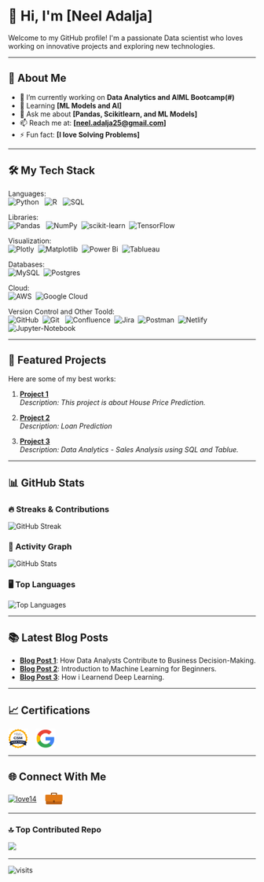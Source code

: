 # 👋 Hi, I'm [Neel Adalja]

Welcome to my GitHub profile! I'm a passionate Data scientist who loves working on innovative projects and exploring new technologies.

---

## 🌟 About Me
- 🔭 I’m currently working on **Data Analytics and AIML Bootcamp(#)**
- 🌱 Learning **[ML Models and AI]**
- 💬 Ask me about **[Pandas, Scikitlearn, and ML Models]**
- 📫 Reach me at: **[neel.adalja25@gmail.com]**
- ⚡ Fun fact: **[I love Solving Problems]**

---

## 🛠️ My Tech Stack
Languages:<br>
![Python](https://img.shields.io/badge/Python-3670A0?style=plastic&logo=python&logoColor=ffdd54) &nbsp;
![R](https://img.shields.io/badge/R-%23276DC3.svg?style=plastic&logo=r&logoColor=white) &nbsp;
![SQL](https://img.shields.io/badge/SQL-%23276DC3.svg?style=plastic&logo=SQL&logoColor=white) &nbsp;

Libraries:<br> 
![Pandas](https://img.shields.io/badge/Pandas-%23150458.svg?style=plastic&logo=pandas&logoColor=white) &nbsp;
![NumPy](https://img.shields.io/badge/Numpy-%23013243.svg?style=plastic&logo=numpy&logoColor=white)&nbsp;
![scikit-learn](https://img.shields.io/badge/Scikit--learn-%23F7931E.svg?style=plastic&logo=scikit-learn&logoColor=white)&nbsp;
![TensorFlow](https://img.shields.io/badge/TensorFlow-%23FF6F00.svg?style=plastic&logo=TensorFlow&logoColor=white) &nbsp;

Visualization:<br>
![Plotly](https://img.shields.io/badge/Plotly-%233F4F75.svg?style=plastic&logo=plotly&logoColor=white)&nbsp;
![Matplotlib](https://img.shields.io/badge/Matplotlib-%23ffffff.svg?style=plastic&logo=Matplotlib&logoColor=black)&nbsp;
![Power Bi](https://img.shields.io/badge/Power-BI-F2C811?style=plastic&logo=powerbi&logoColor=black)&nbsp;
![Tablueau](https://img.shields.io/badge/Tablueau-F2C811?style=plastic&logo=tablueau&logoColor=white)&nbsp;

Databases:<br>
![MySQL](https://img.shields.io/badge/mysql-4479A1.svg?style=plastic&logo=mysql&logoColor=white)&nbsp;
![Postgres](https://img.shields.io/badge/postgres-%23316192.svg?style=plastic&logo=postgresql&logoColor=white) &nbsp;

Cloud:<br>
![AWS](https://img.shields.io/badge/AWS-%23FF9900.svg?style=plastic&logo=amazon-aws&logoColor=white)&nbsp;
![Google Cloud](https://img.shields.io/badge/GoogleCloud-%234285F4.svg?style=plastic&logo=google-cloud&logoColor=white)&nbsp; 


Version Control and Other Toold:<br>
![GitHub](https://img.shields.io/badge/github-%23121011.svg?style=plastic&logo=github&logoColor=white)&nbsp;
![Git](https://img.shields.io/badge/git-%23F05033.svg?style=plastic&logo=git&logoColor=white) &nbsp;
![Confluence](https://img.shields.io/badge/confluence-%23172BF4.svg?style=plastic&logo=confluence&logoColor=white)&nbsp;
![Jira](https://img.shields.io/badge/jira-%230A0FFF.svg?style=plastic&logo=jira&logoColor=white)&nbsp;
![Postman](https://img.shields.io/badge/Postman-FF6C37?style=plastic&logo=postman&logoColor=white)&nbsp;
![Netlify](https://img.shields.io/badge/netlify-%23000000.svg?style=plastic&logo=netlify&logoColor=#00C7B7)&nbsp;
![Jupyter-Notebook](https://img.shields.io/badge/Jupyter-Notebook-%23000000.svg?style=plastic&logo=JupyterNb&logoColor=#00C7B7)&nbsp;


---

## 🚀 Featured Projects
Here are some of my best works:
1. [**Project 1**](https://github.com/neeladalja14/Ames_Housing_Project_ML)  
   _Description: This project is about House Price Prediction._

2. [**Project 2**](https://github.com/neeladalja14/EDA-_And_Feature_Engineering/tree/main/loan%20prediction)  
   _Description: Loan Prediction_

3. [**Project 3**](https://github.com/neeladalja14/SQL_Projects)  
   _Description: Data Analytics - Sales Analysis using SQL and Tablue._

---

## 📊 GitHub Stats

### 🔥 Streaks & Contributions
![GitHub Streak](https://github-readme-streak-stats.herokuapp.com/?user=neeladalja14&theme=dark)

### 🌟 Activity Graph
![GitHub Stats](https://github-readme-stats.vercel.app/api?username=neeladalja14&show_icons=true&theme=radical)

### 🖥️ Top Languages
![Top Languages](https://github-readme-stats.vercel.app/api/top-langs/?username=neeladalja14&layout=compact&theme=radical)

---

## 📚 Latest Blog Posts
- [**Blog Post 1**](https://www.linkedin.com/pulse/how-data-analysts-contribute-business-decision-making-neel-adalja-sktpe/?trackingId=r03FHrj%2BSCajju%2FX8ShxKA%3D%3D): How Data Analysts Contribute to Business Decision-Making.
- [**Blog Post 2**](#): Introduction to Machine Learning for Beginners.
- [**Blog Post 3**](#): How i Learnend Deep Learning.

---

## 📈 Certifications
<p align="left">
<a href="https://bcert.me/sfxjplkip" target="blank"><img align="center" src="https://github.com/neeladalja14/neeladalja14/blob/main/assets/csm.png" alt="Certified Scrum Master" height="40" width="40" /></a> &nbsp;&nbsp;
   <a href="https://www.coursera.org/account/accomplishments/specialization/Z24OOCET32BN" target="blank"><img align="center" src="https://github.com/neeladalja14/neeladalja14/blob/main/assets/google.png" alt="Google Data Analytics" height="40" width="40" /></a>

---

## 🌐 Connect With Me
<p align="left">
<a href="https://linkedin.com/in/neeladalja14" target="blank"><img align="center" src="https://raw.githubusercontent.com/rahuldkjain/github-profile-readme-generator/master/src/images/icons/Social/linked-in-alt.svg" alt="love14" height="30" width="40" /></a> &nbsp;&nbsp;
   <a href="https://www.iamneel.net" target="blank"><img align="center" src="https://github.com/neeladalja14/Dec25/blob/main/free-briefcase-icon-1965-thumb.png" alt="neeladalja14" height="30" width="40" /></a>

---

### 🔝 Top Contributed Repo
![](https://github-contributor-stats.vercel.app/api?username=neeladalja14&limit=5&theme=dark&combine_all_yearly_contributions=true)

---
![visits](https://visit-counter.vercel.app/counter.png?page=https%3A%2F%2Fgithub.com%2Fneeladalja14&s=40&c=00ff00&bg=00000000&no=2&ff=digi&tb=visitors%3A+&ta=)


<!-- [![](https://visitcount.itsvg.in/api?id=neeladalja14&icon=5&color=3)](https://visitcount.itsvg.in) -->
